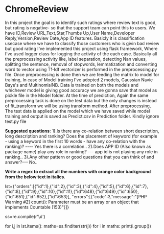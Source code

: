 # ChromeReview
In this project the goal is to identify such ratings where review text is good, but rating is negative- so that the support team can point this to users. 
We have ID,Review URL,Text,Star,Thumbs Up,User Name,Developer Reply,Version,Review Date,App ID features.
Basicly it is classification usecase where we have to classify those customers who is givin bad review but good rating
I've implemented this project using flask framework, Where I've used logger class for logging the activity of the each case.
Basically all the preprocessing activity like, label separation, detecting Nan values, splitting the sentence, removal of stopwords, lemmatization and converting word to vector using Tf-Idf vectorizer is performed in the preprocessing.py file.
Once preprocessing is done then we are feeding the matrix to model for training, In case of Model training I've adopted 2 models, Gaussian Navie Baye's and MultinomialNB. Data is trained on both the models and whichever model is giving good accuracy we are gonna save that model as pickle file in the Model folder.
At the time of prediction, Again the same preprocessing task is done on the test data but the only changes is instead of fit_transform we will be using transform method.
After preprocessing, The test data is applied on the model which we have saved while model training and output is saved as Predict.csv in Prediction folder.
Kindly ignore test.py file


**Suggested questions:**
1).Is there any co-relation between short description, long description and ranking? Does the placement of keyword (for example - using a keyword in the first 10 words - have any co-relation with the ranking)? ---- Yes there is a correlation..
2).Does APP ID (Also known as package name) play any role in ranking? --- app id is not playing any role in ranking..
3).Any other pattern or good questions that you can think of and answer?--- No..



**Write a regex to extract all the numbers with orange color background from the below text in italics.**

lst={"orders":[{"id":1},{"id":2},{"id":3},{"id":4},{"id":5},{"id":6},{"id":7},{"id":8},{"id":9},{"id":10},{"id":11},{"id":648},{"id":649},{"id":650},{"id":651},{"id":652},{"id":653}],
     "errors":[{"code":3,"message":"[PHP Warning #2] count(): Parameter must be an array or an object that implements Countable (153)"}]}

ss=re.compile(r'\d')

for i,j in lst.items():
    maths=ss.finditer(str(j))
    for i in maths:
        print(i.group())
